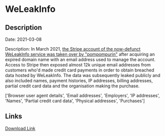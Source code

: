 # WeLeakInfo

## Description

Date: 2021-03-08

Description:
In March 2021, <a href="https://krebsonsecurity.com/2021/03/weleakinfo-leaked-customer-payment-info/" target="_blank" rel="noopener">the Stripe account of the now-defunct WeLeakInfo service was taken over by &quot;pompompurin&quot;</a> after acquiring an expired domain name with an email address used to manage the account. Access to Stripe then exposed almost 12k unique email addresses from customers who'd made credit card payments in order to obtain breached data hosted by WeLeakInfo. The data was subsequently leaked publicly and also included names, payment histories, IP addresses, billing addresses, partial credit card data and the organisation making the purchase.


['Browser user agent details', 'Email addresses', 'Employers', 'IP addresses', 'Names', 'Partial credit card data', 'Physical addresses', 'Purchases']

## Links

[Download Link](https://link-to.net/1229997/376.74596548731387/dynamic/?r=aHR0cHM6Ly93d3cubWVkaWFmaXJlLmNvbS92aWV3L3lJM1d4ZkkwYjIwRDFhcC93ZWxlYWtpbmZvLmNvbS9maWxl)